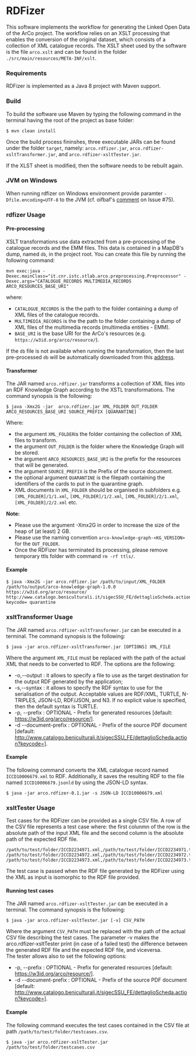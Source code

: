 # RDFizer
This software implements the workflow for generating the Linked Open Data of the ArCo project.
The workflow relies on an XSLT processing that enables the conversion of the original dataset, which consists of a collection of XML catalogue records.
The XSLT sheet used by the software is the file `arco.xslt` and can be found in the folder `./src/main/resources/META-INF/xslt`.

### Requirements 
RDFizer is implemented as a Java 8 project with Maven support.

### Build
To build the software use Maven by typing the following command in the terminal having the root of the project as base folder:
```
$ mvn clean install
```

Once the build process fininshes, three executable JARs  can be found under the folder `target`, namely: `arco.rdfizer.jar`, `arco.rdfizer-xsltTransformer.jar`, and `arco.rdfizer-xsltTester.jar`.

If the XLST sheet is modified, then the software needs to be rebuilt again.

### JVM on Windows

When running rdfizer on Windows environment provide paramter  ``-Dfile.encoding=UTF-8`` to the JVM (cf. oifbaf's [comment](https://github.com/ICCD-MiBACT/ArCo/issues/75#issuecomment-620469221) on Issue #75).


### rdfizer Usage


#### Pre-processing

XSLT transformations use data extracted from a pre-processing of the catalogue records and the EMM files.
This data is contained in a MapDB's dump, named ``db``, in the project root.
You can create this file  by running the following command:

```
mvn exec:java -Dexec.mainClass="it.cnr.istc.stlab.arco.preprocessing.Preprocessor" -Dexec.args="CATALOGUE_RECORDS MULTIMEDIA_RECORDS ARCO_RESOURCES_BASE_URI"
```

where:
- ``CATALOGUE_RECORDS`` is the the path to the folder containing a dump of XML files of the catalogue records.
- ``MULTIMEDIA_RECORDS`` is the the path to the folder containing a dump of XML files of the multimedia records (multimedia entities - EMM). 
- ``BASE_URI`` is the base URI for the ArCo's resources (e.g. ``https://w3id.org/arco/resource/``).

If the ``db`` file is not available when running the transformation, then the last pre-processed ``db`` will be automatically downloaded from this [address](http://arco.istc.cnr.it/preprocessing/db).


#### Transformer

The JAR named `arco.rdfizer.jar` transforms a collection of XML files into an RDF Knowledge Graph according to the XSTL transformations.
The command synopsis is the following:

```
$ java -Xmx2G -jar  arco.rdfizer.jar XML_FOLDER OUT_FOLDER ARCO_RESOURCES_BASE_URI SOURCE_PREFIX [QUARANTINE]
```

Where:
- the argument `XML_FOLDER`is the folder containing the collection of XML files to transform.
- the argument `OUT_FOLDER` is the folder where the Knowledge Graph will be stored.
- the argument `ARCO_RESOURCES_BASE_URI` is the prefix for the resources that will be generated.
- the argument `SOURCE_PREFIX` is the Prefix of the source document.
- the optional argument `QUARANTINE` is the filepath containing the identifiers of the cards to put in the quarantine graph.
- XML documents in `XML_FOLDER` should be organised in subfolders e.g. ``[XML_FOLDER]/1/1.xml``, ``[XML_FOLDER]/1/2.xml``, ``[XML_FOLDER]/2/1.xml``, ``[XML_FOLDER]/2/2.xml`` etc.


**Note:**
- Please use the argument -Xmx2G in order to increase the size of the heap of (at least) 2 GB.
- Please use the naming convention ``arco-knowledge-graph-<KG_VERSION>`` for the ``OUT_FOLDER``.
- Once the RDFizer has terminated its processing, please remove temporary ttls folder with command ``rm -rf ttls/``.

#### Example

```
$ java -Xmx2G -jar arco.rdfizer.jar /path/to/input/XML_FOLDER /path/to/output/arco-knowledge-graph-1.0.0 https://w3id.org/arco/resource/ http://www.catalogo.beniculturali.it/sigecSSU_FE/dettaglioScheda.action?keycode= quarantine
```


### xsltTransformer Usage

The JAR named `arco.rdfizer-xsltTransformer.jar` can be executed in a terminal.
The command synopsis is the following:
```
$ java -jar arco.rdfizer-xsltTransformer.jar [OPTIONS] XML_FILE
```
Where the argument `XML_FILE` must be replaced with the path of the actual XML that needs to be converted to RDF.
The options are the following:
 - -o,--output <file>:  it allows to specify a file to use as the target destination for the output RDF generated by the application;
 - -s,--syntax <string>: it allows to specify the RDF syntax to use for the serialisation of the output. Acceptable values are RDF/XML, TURTLE, N-TRIPLES, JSON-LD, RDF/JSON, and N3. If no explicit value is specified, then the default syntax is TURTLE.
 - -p, --prefix <string>: OPTIONAL - Prefix for generated resources [default: https://w3id.org/arco/resource/].
 - -d --document-prefix <string>: OPTIONAL - Prefix of the source PDF document [default: http://www.catalogo.beniculturali.it/sigecSSU_FE/dettaglioScheda.action?keycode=].

#### Example
The following command converts the XML catalogue record named `ICCD10006679.xml` to RDF. Additionally, it saves the resulting RDF to the file named `ICCD10006679.jsonld` by using the JSON-LD syntax.
```
$ java -jar arco.rdfizer-0.1.jar -s JSON-LD ICCD10006679.xml
```

### xsltTester Usage

Test cases for the RDFizer can be provided as a single CSV file. 
A row of the CSV file represents a test case where: the first colunmn of the row is the absolute path of the input XML file and the second column is the absolute path of the expected RDF file.

```
/path/to/test/folder/ICCD2234971.xml,/path/to/test/folder/ICCD2234971.ttl
/path/to/test/folder/ICCD2234972.xml,/path/to/test/folder/ICCD2234972.ttl
/path/to/test/folder/ICCD2234973.xml,/path/to/test/folder/ICCD2234973.ttl
```

The test case is passed when the RDF file generated by the RDFizer using the XML as input is isomorphic to the RDF file provided. 

#### Running test cases
The JAR named `arco.rdfizer-xsltTester.jar` can be executed in a terminal.
The command synopsis is the following:
```
$ java -jar arco.rdfizer-xsltTester.jar [-v] CSV_PATH
```
Where the argument `CSV_PATH` must be replaced with the path of the actual CSV file describing the test cases.
The parameter -v makes  the arco.rdfizer-xsltTester print (in case of a failed test) the difference between the generated RDF file and the expected RDF file, and viceversa.  
The tester allows also to set the following options:
 - -p, --prefix <string>: OPTIONAL - Prefix for generated resources [default: https://w3id.org/arco/resource/].
  - -d --document-prefix <string>: OPTIONAL - Prefix of the source PDF document [default: http://www.catalogo.beniculturali.it/sigecSSU_FE/dettaglioScheda.action?keycode=].


#### Example

The following command executes the test cases contained in the CSV file at path `/path/to/test/folder/testcases.csv`.
```
$ java -jar arco.rdfizer-xsltTester.jar /path/to/test/folder/testcases.csv
```
